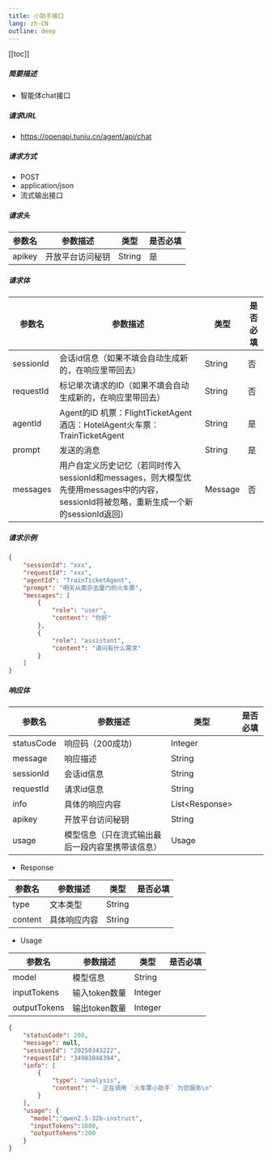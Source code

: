 ```yaml
---
title: 小助手接口
lang: zh-CN
outline: deep
---
```



[[toc]]

##### 简要描述

- 智能体chat接口

##### 请求URL
- https://openapi.tuniu.cn/agent/api/chat
  
##### 请求方式
- POST
- application/json
- 流式输出接口


##### 请求头

|  参数名 |参数描述   |类型   | 是否必填  |
| ------------ | ------------ | ------------ | ------------ |
|apikey   |开放平台访问秘钥   |String   |是   |



##### 请求体
|  参数名 |参数描述   |类型   | 是否必填  |
| ------------ | ------------ | ------------ | ------------ |
|sessionId   |会话id信息（如果不填会自动生成新的，在响应里带回去）   |String   |否  |
|requestId|标记单次请求的ID（如果不填会自动生成新的，在响应里带回去）|String|否|
|agentId|Agent的ID 机票：FlightTicketAgent 酒店：HotelAgent火车票：TrainTicketAgent|String   |是   |
|prompt|发送的消息|String|是|
|messages|用户自定义历史记忆（若同时传入sessionId和messages，则大模型优先使用messages中的内容，sessionId将被忽略，重新生成一个新的sessionId返回）|Message|否|

##### 请求示例

```json
{
    "sessionId": "xxx",
    "requestId": "xxx",
    "agentId": "TrainTicketAgent",
    "prompt": "明天从南京去厦门的火车票",
    "messages": [
        {
            "role": "user",
            "content": "你好"
        },
        {
            "role": "assistant",
            "content": "请问有什么需求"
        }
    ]
}
```

##### 响应体

|  参数名 |参数描述   |类型   | 是否必填  |
| ------------ | ------------ | ------------ | ------------ |
|statusCode   |响应码（200成功） |Integer   |    |
|message   |响应描述   |String   |   |
|sessionId   |会话id信息   |String   |  |
|requestId   |请求id信息   |String   |   |
|info   |具体的响应内容   |List\<Response\>   |   |
|apikey   |开放平台访问秘钥   |String   |   |
|usage|模型信息（只在流式输出最后一段内容里携带该信息）|Usage| |


- Response

|  参数名 |参数描述   |类型   | 是否必填  |
| ------------ | ------------ | ------------ | ------------ |
|type   |文本类型 |String   |    |
|content   |具体响应内容 |String   |    ||

- Usage

|  参数名 |参数描述   |类型   | 是否必填  |
| ------------ | ------------ | ------------ | ------------ |
|model   |模型信息 |String   |    |
|inputTokens   |输入token数量 |Integer   |    |
|outputTokens   |输出token数量 |Integer   |   ||

```json
{
    "statusCode": 200,
    "message": null,
    "sessionId": "20250343222",
    "requestId": "34983848394",
    "info": [
        {
            "type": "analysis",
            "content": "- 正在调用 `火车票小助手` 为您服务\n"
        }
    ],
    "usage": {
      "model":"qwen2.5-32b-instruct",
      "inputTokens":1800,
      "outputTokens":200
    }
}
```
```

